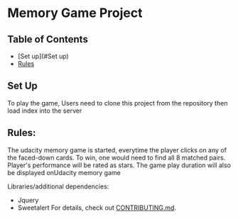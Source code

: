 # Memory Game Project

## Table of Contents

* [Set up](#Set up)
* [Rules](#Rules)

## Set Up
 To play the game, Users need to clone this project from the repository then load index into the server
## Rules:
The udacity memory game is started, everytime the player clicks on any of the faced-down cards. To win,
one would need to find all 8 matched pairs. Player's performance will be rated as stars. The game play duration will also be displayed onUdacity memory game

Libraries/additional dependencies:
 - Jquery
 - Sweetalert 
For details, check out [CONTRIBUTING.md](CONTRIBUTING.md).
